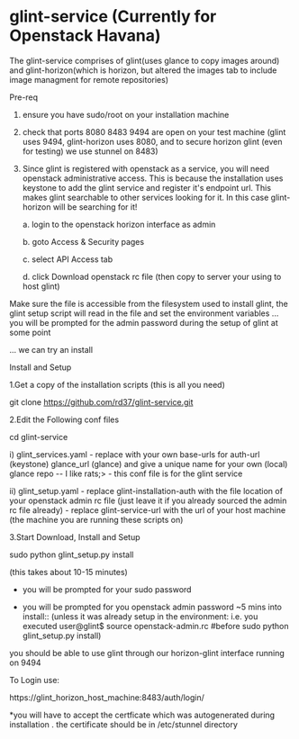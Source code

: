 glint-service (Currently for Openstack Havana)
=============
The glint-service comprises of glint(uses glance to copy images around) and glint-horizon(which is horizon, but altered the images tab to include image managment for remote repositories)

Pre-req 

1. ensure you have sudo/root on your installation machine

2. check that ports 8080 8483 9494 are open on your test machine 
(glint uses 9494, glint-horizon uses 8080, and to secure horizon glint (even for testing) we use stunnel on 8483)

3. Since glint is registered with openstack as a service, you will need openstack administrative access. This is because the installation uses keystone to add the glint service and register it's endpoint url. This makes glint searchable to other services looking for it. In this case glint-horizon will be searching for it!

   a. login to the openstack horizon interface as admin
   
   b. goto Access & Security pages
   
   c. select API Access tab
   
   d. click Download openstack rc file (then copy to server your using to host glint)


Make sure the file is accessible from the filesystem used to install glint, the glint setup script will read in the 
file and set the environment variables ... you will be prompted for the admin password during the setup of glint at some point

... we can try an install

Install and Setup

1.Get a copy of the installation scripts (this is all you need)

git clone https://github.com/rd37/glint-service.git



2.Edit the Following conf files

   cd glint-service

   i) glint\_services.yaml - replace with your own base-urls for auth-url (keystone) glance\_url (glance) and give a unique name for your own (local) glance repo  -- I like rats;> - this conf file is for the glint service
  
   ii) glint\_setup.yaml 
      - replace glint-installation-auth with the file location of your openstack admin rc file (just leave it if you already sourced the admin rc file already)
      - replace glint-service-url with the url of your host machine (the machine you are running these scripts on)


3.Start Download, Install and Setup

sudo python glint_setup.py install




(this takes about 10-15 minutes)

* you will be prompted for your sudo password

* you will be prompted for you openstack admin password ~5 mins into install:: (unless it was already setup in the environment: i.e. you executed user@glint$  source openstack-admin.rc   #before sudo python glint_setup.py install)



you should be able to use glint through our horizon-glint interface running on 9494

To Login use:

https://glint_horizon_host_machine:8483/auth/login/

*you will have to accept the certficate which was autogenerated during installation . the certificate should be in /etc/stunnel directory


